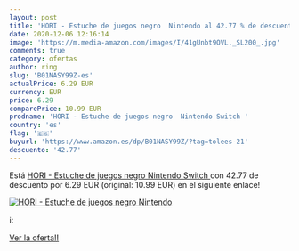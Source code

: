 ```yaml
---
layout: post
title: 'HORI - Estuche de juegos negro  Nintendo al 42.77 % de descuento'
date: 2020-12-06 12:16:14
image: 'https://m.media-amazon.com/images/I/41gUnbt9OVL._SL200_.jpg'
comments: true
category: ofertas
author: ring
slug: 'B01NASY99Z-es'
actualPrice: 6.29 EUR
currency: EUR
price: 6.29
comparePrice: 10.99 EUR
prodname: 'HORI - Estuche de juegos negro  Nintendo Switch '
country: 'es'
flag: '🇪🇸'
buyurl: 'https://www.amazon.es/dp/B01NASY99Z/?tag=tolees-21'
descuento: '42.77'
---
```


Está [HORI - Estuche de juegos negro  Nintendo Switch ](https://www.amazon.es/dp/B01NASY99Z/?tag=tolees-21) con 42.77 de descuento por 6.29 EUR (original: 10.99 EUR) en el siguiente enlace!

[![HORI - Estuche de juegos negro  Nintendo](https://m.media-amazon.com/images/I/41gUnbt9OVL._SL200_.jpg)](https://www.amazon.es/dp/B01NASY99Z/?tag=tolees-21)

ℹ️:


[Ver la oferta!!](https://www.amazon.es/dp/B01NASY99Z/?tag=tolees-21)
